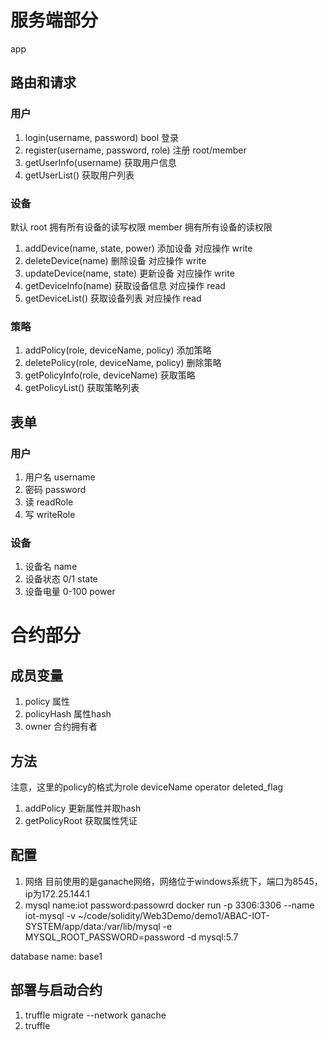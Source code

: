 # 服务端部分 
app

## 路由和请求
### 用户
1. login(username, password) bool  登录
2. register(username, password, role) 注册 root/member
3. getUserInfo(username) 获取用户信息
4. getUserList() 获取用户列表

### 设备
默认 root 拥有所有设备的读写权限 member 拥有所有设备的读权限
1. addDevice(name, state, power)  添加设备   对应操作 write
2. deleteDevice(name) 删除设备 对应操作 write
3. updateDevice(name, state) 更新设备 对应操作 write
4. getDeviceInfo(name) 获取设备信息 对应操作 read
5. getDeviceList() 获取设备列表 对应操作 read

### 策略
1. addPolicy(role, deviceName, policy) 添加策略 
2. deletePolicy(role, deviceName, policy) 删除策略
3. getPolicyInfo(role, deviceName) 获取策略
4. getPolicyList() 获取策略列表


## 表单
### 用户
1. 用户名 username 
2. 密码 password 
3. 读 readRole
4. 写 writeRole 

### 设备
1. 设备名 name
2. 设备状态 0/1 state
3. 设备电量 0-100  power

# 合约部分
## 成员变量
1. policy 属性 
2. policyHash 属性hash
3. owner 合约拥有者 

## 方法
注意，这里的policy的格式为role deviceName operator deleted_flag
1. addPolicy 更新属性并取hash
2. getPolicyRoot 获取属性凭证



## 配置
1. 网络 目前使用的是ganache网络，网络位于windows系统下，端口为8545，ip为172.25.144.1
2. mysql name:iot password:passowrd
 docker run -p 3306:3306 --name iot-mysql -v ~/code/solidity/Web3Demo/demo1/ABAC-IOT-SYSTEM/app/data:/var/lib/mysql -e MYSQL_ROOT_PASSWORD=password  -d mysql:5.7

database name: base1

## 部署与启动合约
1. truffle migrate --network ganache
2. truffle 